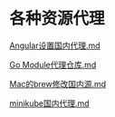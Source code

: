 # 各种资源代理

[Angular设置国内代理.md](./Angular设置国内代理.md)

[Go Module代理仓库.md](./Go%20Module代理仓库.md)

[Mac的brew修改国内源.md](./Mac的brew修改国内源.md)

[minikube国内代理.md](./minikube国内代理.md)
